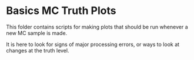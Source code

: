 # Basics MC Truth Plots

This folder contains scripts for making plots that should be run whenever a new MC sample is made.

It is here to look for signs of major processing errors, or ways to look at changes at the truth level.

